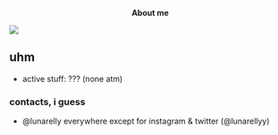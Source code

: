 <p align="center">
	<b>About me</b>
</p>

![](https://komarev.com/ghpvc/?username=Lunarelly)

## uhm

- active stuff: ??? (none atm)

### contacts, i guess
- @lunarelly everywhere except for instagram & twitter (@lunarellyy)

